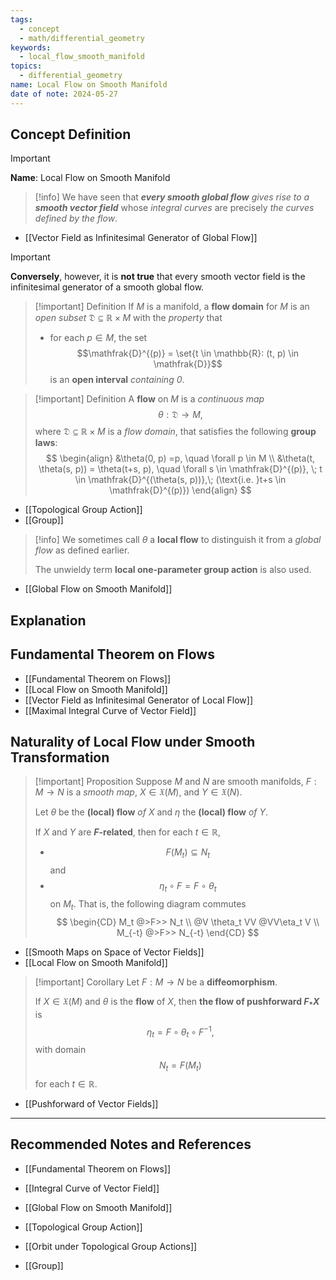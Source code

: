```yaml
---
tags:
  - concept
  - math/differential_geometry
keywords:
  - local_flow_smooth_manifold
topics:
  - differential_geometry
name: Local Flow on Smooth Manifold
date of note: 2024-05-27
---
```


## Concept Definition

>[!important]
>**Name**: Local Flow on Smooth Manifold

>[!info]
>We have seen that *__every smooth global flow__ gives rise to a __smooth vector field__* whose *integral curves* are precisely *the curves defined by the flow*. 

- [[Vector Field as Infinitesimal Generator of Global Flow]]

>[!important]
>**Conversely**, however, it is **not true** that every smooth vector field is the infinitesimal generator of a smooth global flow.

>[!important] Definition
>If $M$ is a manifold, a **flow domain** for $M$ is an *open subset* $\mathfrak{D} \subseteq \mathbb{R} \times M$ with the *property* that 
>- for each $p \in M$, the set $$\mathfrak{D}^{(p)} = \set{t \in \mathbb{R}: (t, p) \in \mathfrak{D}}$$ is an **open interval** *containing $0$*.


>[!important] Definition
> A **flow** on $M$ is a *continuous map* $$\theta: \mathfrak{D} \rightarrow M,$$ where  $\mathfrak{D} \subseteq \mathbb{R} \times M$ is a *flow domain*, that satisfies the following **group laws**:
>$$  
> \begin{align}
> &\theta(0, p) =p, \quad \forall p \in M  \\
> &\theta(t, \theta(s, p)) = \theta(t+s, p), \quad \forall s \in \mathfrak{D}^{(p)}, \; t \in \mathfrak{D}^{(\theta(s, p))},\; (\text{i.e. }t+s \in \mathfrak{D}^{(p)})  
> \end{align}
>$$  

- [[Topological Group Action]]
- [[Group]]


>[!info]
>We sometimes call $\theta$ a **local flow** to distinguish it from a *global flow* as defined earlier. 
>
>The unwieldy term **local one-parameter group action** is also used.

- [[Global Flow on Smooth Manifold]]


## Explanation





## Fundamental Theorem on Flows

- [[Fundamental Theorem on Flows]]
- [[Local Flow on Smooth Manifold]]
- [[Vector Field as Infinitesimal Generator of Local Flow]]
- [[Maximal Integral Curve of Vector Field]]

## Naturality of Local Flow under Smooth Transformation

>[!important] Proposition
>Suppose $M$ and $N$ are smooth manifolds, $F: M \rightarrow N$ is a *smooth map*,  $X \in \mathfrak{X}(M)$, and $Y \in \mathfrak{X}(N)$.  
>
>Let $\theta$ be the **(local) flow** *of* $X$ and $\eta$ the **(local) flow** *of* $Y$. 
>
>If $X$ and $Y$ are **$F$-related**, then for each $t \in \mathbb{R}$,  
>- $$F(M_t) \subseteq N_t$$ and 
>- $$\eta_t \circ F = F \circ \theta_t$$ on $M_t$. That is, the following diagram commutes
>$$
>\begin{CD}
>     M_t   @>F>>   N_t \\
>     @V \theta_t VV   @VV\eta_t V \\
>     M_{-t}  @>F>>   N_{-t}
>\end{CD}
>$$ 


- [[Smooth Maps on Space of Vector Fields]]
- [[Local Flow on Smooth Manifold]]

>[!important] Corollary
> Let $F: M \rightarrow N$ be a **diffeomorphism**. 
> 
> If $X \in \mathfrak{X}(M)$ and $\theta$ is the **flow** of $X$, then **the flow of pushforward $F_{*}X$** is $$\eta_t =   F \circ \theta_t \circ F^{-1},$$ with domain $$N_t = F(M_t)$$ for each $t \in \mathbb{R}$. 

- [[Pushforward of Vector Fields]]


-----------
##  Recommended Notes and References

- [[Fundamental Theorem on Flows]]

- [[Integral Curve of Vector Field]]
- [[Global Flow on Smooth Manifold]]


- [[Topological Group Action]]
- [[Orbit under Topological Group Actions]]
- [[Group]]